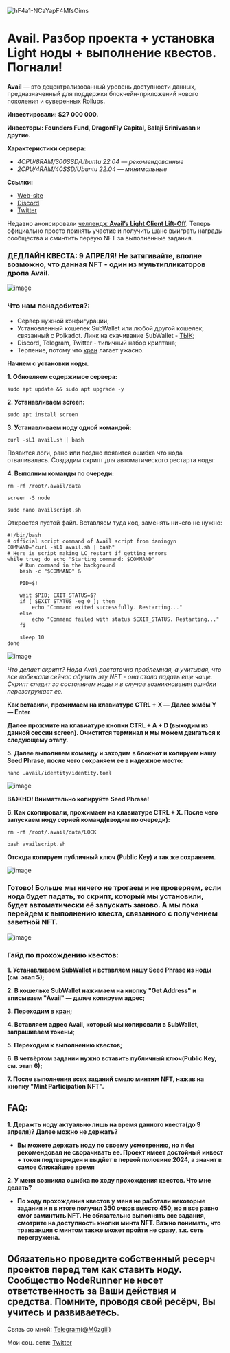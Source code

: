 ![hF4a1-NCaYapF4MfsOims](https://github.com/Mozgiii9/AvailSetupTheNode/assets/74683169/e5a2243e-b754-4401-bb8a-6dfc47879233)

# Avail. Разбор проекта + установка Light ноды + выполнение квестов. Погнали!

**Avail** — это децентрализованный уровень доступности данных, предназначенный для поддержки блокчейн-приложений нового поколения и суверенных Rollups.

**Инвестировали: $27 000 000.**

**Инвесторы: Founders Fund, DragonFly Capital, Balaji Srinivasan и другие.**

**Характеристики сервера:** 
- *4CPU/8RAM/300SSD/Ubuntu 22.04 — рекомендованные*
- *2CPU/4RAM/40SSD/Ubuntu 22.04 — минимальные*

**Ссылки:**
- [Web-site](https://www.availproject.org/)
- [Discord](https://discord.com/invite/y6fHnxZQX8)
- [Twitter](https://twitter.com/AvailProject)

Недавно анонсировали [челлендж **Avail’s Light Client Lift-Off**](https://lightclient.availproject.org/). Теперь официально просто принять участие и получить шанс выиграть награды сообщества и сминтить первую NFT за выполненные задания.

### ДЕДЛАЙН КВЕСТА: 9 АПРЕЛЯ! Не затягивайте, вполне возможно, что данная NFT - один из мультипликаторов дропа Avail.

![image](https://github.com/Mozgiii9/AvailSetupTheNode/assets/74683169/a74887ed-b0f0-496a-ac08-08f9b4489033)

### Что нам понадобится?:

- Сервер нужной конфигурации;
- Установленный кошелек SubWallet или любой другой кошелек, связанный с Polkadot. Линк на скачивание SubWallet - [ТЫК](https://www.subwallet.app/download.html);
- Discord, Telegram, Twitter - типичный набор криптана;
- Терпение, потому что [кран](https://faucet.avail.tools/) лагает ужасно.

**Начнем с установки ноды.**

**1. Обновляем содержимое сервера:**

```
sudo apt update && sudo apt upgrade -y
```

**2. Устанавливаем screen:**

```
sudo apt install screen
```

**3. Устанавливаем ноду одной командой:**

```
curl -sL1 avail.sh | bash
```

Появится логи, рано или поздно появится ошибка что нода отваливалась. Создадим скрипт для автоматического рестарта ноды:

**4. Выполним команды по очереди:**

```
rm -rf /root/.avail/data
```

```
screen -S node
```

```
sudo nano availscript.sh
```

Откроется пустой файл. Вставляем туда код, заменять ничего не нужно:

```
#!/bin/bash
# official script command of Avail script from daningyn
COMMAND="curl -sL1 avail.sh | bash"
# Here is script making LC restart if getting errors
while true; do echo "Starting command: $COMMAND"
    # Run command in the background
    bash -c "$COMMAND" &

    PID=$!

    wait $PID; EXIT_STATUS=$?
    if [ $EXIT_STATUS -eq 0 ]; then 
        echo "Command exited successfully. Restarting..."
    else 
        echo "Command failed with status $EXIT_STATUS. Restarting..."
    fi

    sleep 10
done
```

![image](https://github.com/Mozgiii9/AvailSetupTheNode/assets/74683169/e027441b-f15b-46a9-a846-686351e0d701)

*Что делает скрипт? Нода Avail достаточно проблемная, а учитывая, что все побежали сейчас абузить эту NFT - она стала падать еще чаще. Скрипт следит за состоянием ноды и в случае возникновения ошибки перезагружает ее.*

**Как вставили, прожимаем на клавиатуре CTRL + X — Далее жмём Y — Enter**

**Далее прожмите на клавиатуре кнопки CTRL + A + D (выходим из данной сессии screen). Очистится терминал и мы можем двигаться к следующему этапу.**

**5. Далее выполняем команду и заходим в блокнот и копируем нашу Seed Phrase, после чего сохраняем ее в надежное место:**

```
nano .avail/identity/identity.toml
```

![image](https://github.com/Mozgiii9/AvailSetupTheNode/assets/74683169/5a7c961d-c9e9-4fc0-84fc-7f7616caa11c)

**ВАЖНО! Внимательно копируйте Seed Phrase!**

**6. Как скопировали, прожимаем на клавиатуре CTRL + X. После чего запускаем ноду серией команд(вводим по очереди):**

```
rm -rf /root/.avail/data/LOCK
```

```
bash availscript.sh
```

**Отсюда копируем публичный ключ (Public Key) и так же сохраняем.**

![image](https://github.com/Mozgiii9/AvailSetupTheNode/assets/74683169/ca2cfede-6e8f-4315-993b-e81a08ad614d)

### Готово! Больше мы ничего не трогаем и не проверяем, если нода будет падать, то скрипт, который мы установили, будет автоматически её запускать заново. А мы пока перейдем к выполнению квеста, связанного с получением заветной NFT.

![image](https://github.com/Mozgiii9/AvailSetupTheNode/assets/74683169/7faacbdc-a9ab-4809-a4e4-7be8a21f40a2)

### Гайд по прохождению квестов:

**1. Устанавливаем [SubWallet](https://www.subwallet.app/download.html) и вставляем нашу Seed Phrase из ноды (см. этап 5);**

**2. В кошельке SubWallet нажимаем на кнопку "Get Address" и вписываем "Avail" — далее копируем адрес;**

**3. Переходим в [кран](https://faucet.avail.tools/);**

**4. Вставляем адрес Avail, который мы копировали в SubWallet, запрашиваем токены;**

**5. Переходим к выполнению квестов;**

**6. В четвёртом задании нужно вставить публичный ключ(Public Key, см. этап 6);**

**7. После выполнения всех заданий смело минтим NFT, нажав на кнопку "Mint Participation NFT".**

## FAQ:

**1. Деражть ноду актуально лишь на время данного квеста(до 9 апреля)? Далее можно не держать?**
- **Вы можете держать ноду по своему усмотрению, но я бы рекомендовал не сворачивать ее. Проект имеет достойный инвест + токен подтвержден и выдйет в первой половине 2024, а значит в самое ближайшее время**

**2. У меня возникла ошибка по ходу прохождения квестов. Что мне делать?**
- **По ходу прохождения квестов у меня не работали некоторые задания и я в итоге получил 350 очков вместо 450, но я все равно смог заминтить NFT. Не обязательно выполнять все задания, смотрите на доступность кнопки минта NFT. Важно понимать, что транзакция с минтом также может пройти не сразу, т.к. сеть перегружена.**

## Обязательно проведите собственный ресерч проектов перед тем как ставить ноду. Сообщество NodeRunner не несет ответственность за Ваши действия и средства. Помните, проводя свой ресёрч, Вы учитесь и развиваетесь.

Связь со мной: [Telegram(@M0zgiii)](https://t.me/m0zgiii)

Мои соц. сети: [Twitter](https://twitter.com/m0zgiii) 


